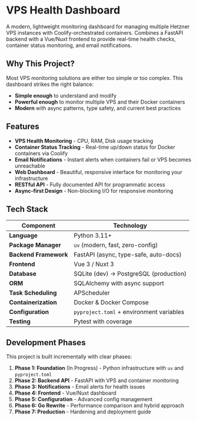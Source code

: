 # VPS Health Dashboard

A modern, lightweight monitoring dashboard for managing multiple Hetzner VPS instances with Coolify-orchestrated containers. Combines a FastAPI backend with a Vue/Nuxt frontend to provide real-time health checks, container status monitoring, and email notifications.


## Why This Project?

Most VPS monitoring solutions are either too simple or too complex. This dashboard strikes the right balance:

- **Simple enough** to understand and modify
- **Powerful enough** to monitor multiple VPS and their Docker containers
- **Modern** with async patterns, type safety, and current best practices

## Features

- **VPS Health Monitoring** - CPU, RAM, Disk usage tracking
- **Container Status Tracking** - Real-time up/down status for Docker containers via Coolify
- **Email Notifications** - Instant alerts when containers fail or VPS becomes unreachable
- **Web Dashboard** - Beautiful, responsive interface for monitoring your infrastructure
- **RESTful API** - Fully documented API for programmatic access
- **Async-first Design** - Non-blocking I/O for responsive monitoring

## Tech Stack

| Component | Technology |
|-----------|-----------|
| **Language** | Python 3.11+ |
| **Package Manager** | `uv` (modern, fast, zero-config) |
| **Backend Framework** | FastAPI (async, type-safe, auto-docs) |
| **Frontend** | Vue 3 / Nuxt 3 |
| **Database** | SQLite (dev) → PostgreSQL (production) |
| **ORM** | SQLAlchemy with async support |
| **Task Scheduling** | APScheduler |
| **Containerization** | Docker & Docker Compose |
| **Configuration** | `pyproject.toml` + environment variables |
| **Testing** | Pytest with coverage |

## Development Phases

This project is built incrementally with clear phases:

1. **Phase 1: Foundation** (In Progress) - Python infrastructure with `uv` and `pyproject.toml`
2. **Phase 2: Backend API** - FastAPI with VPS and container monitoring
3. **Phase 3: Notifications** - Email alerts for health issues
4. **Phase 4: Frontend** - Vue/Nuxt dashboard
5. **Phase 5: Configuration** - Advanced config management
6. **Phase 6: Go Rewrite** - Performance comparison and hybrid approach
7. **Phase 7: Production** - Hardening and deployment guide
